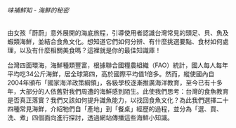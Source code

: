 ###### 味補鮮知 - 海鮮的秘密 

由女孩「蔚蔚」意外展開的海底旅程，引導使用者認識台灣常見的頭足、貝、魚及蝦類海鮮，並結合食魚文化。想知道它們如何分辨、有什麼挑選要點、食材如何處理，以及有什麼相關美食嗎？這裡就是你的最佳知識庫！

台灣四面環海，海鮮種類豐富，根據聯合國糧農組織（FAO）統計，國人每人每年平均吃34公斤海鮮，居全球第四，高於國際平均值1倍多。然而，縱使國內自2004年頒布「國家海洋政策綱領」，各級學校逐漸推廣海洋教育，至今已有十多年，大部分的人依舊對我們周遭的海鮮感到陌生。此使我們思考：台灣的食魚教育是否真正落實？我們又該如何提升識魚能力，以找回食魚文化？為此我們選擇二十四種常見海鮮，介紹牠們自「產地」到「餐桌」經歷的過程，並分為「選、買、洗、煮」四個面向進行探討，透過網站傳播這些海鮮小知識。
